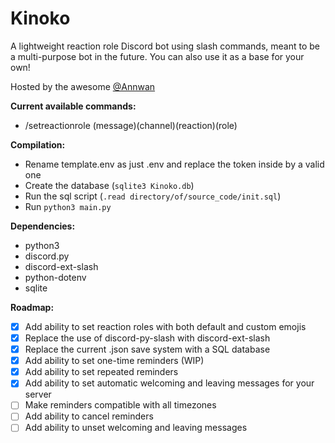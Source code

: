 # Kinoko
A lightweight reaction role Discord bot using slash commands, meant to be a multi-purpose bot in the future. You can also use it as a base for your own!

Hosted by the awesome [@Annwan](https://github.com/Annwan)

**Current available commands:**
- /setreactionrole (message)(channel)(reaction)(role)

**Compilation:**
- Rename template.env as just .env and replace the token inside by a valid one
- Create the database (```sqlite3 Kinoko.db```)
- Run the sql script (```.read directory/of/source_code/init.sql```)
- Run ```python3 main.py```

**Dependencies:**
- python3
- discord.py 
- discord-ext-slash
- python-dotenv
- sqlite

**Roadmap:**
- [x] Add ability to set reaction roles with both default and custom emojis  
- [x] Replace the use of discord-py-slash with discord-ext-slash 
- [x] Replace the current .json save system with a SQL database
- [x] Add ability to set one-time reminders (WIP)
- [X] Add ability to set repeated reminders
- [X] Add ability to set automatic welcoming and leaving messages for your server
- [ ] Make reminders compatible with all timezones
- [ ] Add ability to cancel reminders
- [ ] Add ability to unset welcoming and leaving messages

